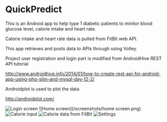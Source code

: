 # QuickPredict

This is an Android app to help type 1 diabetic patients to minitor blood glucose level, calorie intake and heart rate.

Calorie intake and heart rate data is pulled from FitBit web API.

This app retrieves and posts data to APIs through using Volley.

Project user registration and login part is modified from AndroidHive REST API tutorial

http://www.androidhive.info/2014/01/how-to-create-rest-api-for-android-app-using-php-slim-and-mysql-day-12-2/

Androidplot is used to plot the data

http://androidplot.com/

![Login screen](/screenshots/login.png)
![Home screen](/screenshots/home screen.png)
![Calorie input](/screenshots/calorie.png)
![Calorie data from FitBit](/screenshots/fitbit.png)
![Settings](/screenshots/settings.png)
